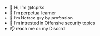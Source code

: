- 👋 Hi, I’m @tcprks
- 👀 I’m perpetual learner
- 🌱 I’m Netsec guy by profession
- 💞️ I’m intrested in Offensive security topics
- 📫  reach me on my Discord

<!---
tcprks/tcprks is a ✨ special ✨ repository because its `README.md` (this file) appears on your GitHub profile.
You can click the Preview link to take a look at your changes.
--->
